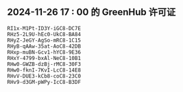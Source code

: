 ## 2024-11-26 17 : 00 的 GreenHub 许可证
```
RI1x-M1Pt-ID3Y-iGC8-DC7E
RHz5-2L9U-hEc0-UkC8-BA84
RHyZ-JeGY-AgSo-mRC8-1C15
RHyB-qAAw-35at-AoC8-42DB
RHxp-muBN-Gcv1-hYC8-9E36
RHxY-4799-bxAl-NeC8-10B1
RHw0-GWZB-dzBj-rMC8-30F3
RHw0-fknI-7KvI-LcC8-14E8
RHvV-DUE3-kCb8-coC8-23C0
RHv9-d3GM-pWPy-IcC8-B3DF
```
